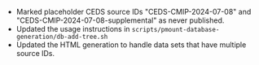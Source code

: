 - Marked placeholder CEDS source IDs "CEDS-CMIP-2024-07-08" and "CEDS-CMIP-2024-07-08-supplemental" as never published.
- Updated the usage instructions in `scripts/pmount-database-generation/db-add-tree.sh`
- Updated the HTML generation to handle data sets that have multiple source IDs.
